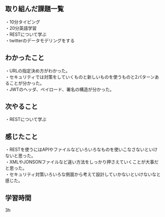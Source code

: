 ## 取り組んだ課題一覧
・10分タイピング
<br>・20分英語学習
<br>・RESTについて学ぶ
<br>・twitterのデータモデリングをする
## わかったこと
・URLの指定決め方がわかった。
<br>・セキュリティでは対策をしていくものと新しいものを使うものと2パターンあることが分かった。
<br>・JWTのヘッダ、ペイロード、署名の構造が分かった。
## 次やること
・RESTについて学ぶ

## 感じたこと
・RESTを使うにはAPIやファイルなどいろいろなものを使いこなさないといけないと思った。
<br>・XMLやJONSONファイルなど違い方法をしっかり押さえていくことが大事だと思った。
<br>・セキュリティ対策いろいろな側面から考えて設計していかないといけないなと感じた。
## 学習時間
3h
